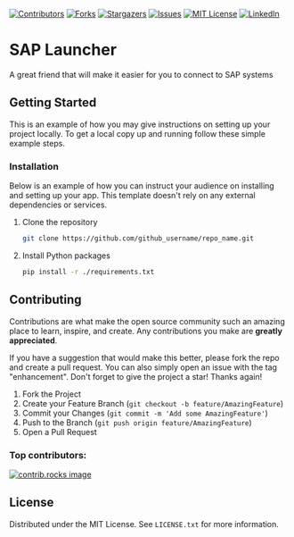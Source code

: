 [![Contributors][contributors-shield]][contributors-url]
[![Forks][forks-shield]][forks-url]
[![Stargazers][stars-shield]][stars-url]
[![Issues][issues-shield]][issues-url]
[![MIT License][license-shield]][license-url]
[![LinkedIn][linkedin-shield]][linkedin-url] 

# SAP Launcher

A great friend that will make it easier for you to connect to SAP systems

## Getting Started

This is an example of how you may give instructions on setting up your project locally.
To get a local copy up and running follow these simple example steps.

<!-- ### Pre-requisites -->

### Installation

Below is an example of how you can instruct your audience on installing and setting up your app. This template doesn't rely on any external dependencies or services.

1. Clone the repository

   ```sh
   git clone https://github.com/github_username/repo_name.git
   ```
2. Install Python packages
   ```sh
   pip install -r ./requirements.txt
   ```

<!-- ## Usage

Use this space to show useful examples of how a project can be used. Additional screenshots, code examples and demos work well in this space. You may also link to more resources. -->

## Contributing

Contributions are what make the open source community such an amazing place to learn, inspire, and create. Any contributions you make are **greatly appreciated**.

If you have a suggestion that would make this better, please fork the repo and create a pull request. You can also simply open an issue with the tag "enhancement".
Don't forget to give the project a star! Thanks again!

1. Fork the Project
2. Create your Feature Branch (`git checkout -b feature/AmazingFeature`)
3. Commit your Changes (`git commit -m 'Add some AmazingFeature'`)
4. Push to the Branch (`git push origin feature/AmazingFeature`)
5. Open a Pull Request

### Top contributors:

<a href="https://github.com/tariktekin8/sap-launcher/graphs/contributors">
  <img src="https://contrib.rocks/image?repo=tariktekin8/sap-launcher" alt="contrib.rocks image" />
</a>

## License

Distributed under the MIT License. See `LICENSE.txt` for more information.

[contributors-shield]: https://img.shields.io/github/contributors/tariktekin8/sap-launcher.svg?style=for-the-badge
[contributors-url]: https://github.com/tariktekin8/sap-launcher/graphs/contributors
[forks-shield]: https://img.shields.io/github/forks/tariktekin8/sap-launcher.svg?style=for-the-badge
[forks-url]: https://github.com/tariktekin8/sap-launcher/network/members
[stars-shield]: https://img.shields.io/github/stars/tariktekin8/sap-launcher.svg?style=for-the-badge
[stars-url]: https://github.com/tariktekin8/sap-launcher/stargazers
[issues-shield]: https://img.shields.io/github/issues/tariktekin8/sap-launcher.svg?style=for-the-badge
[issues-url]: https://github.com/tariktekin8/sap-launcher/issues

[license-shield]: https://img.shields.io/github/license/tariktekin8/sap-launcher.svg?style=for-the-badge
[license-url]: https://github.com/tariktekin8/sap-launcher/blob/master/LICENSE

[linkedin-shield]: https://img.shields.io/badge/-LinkedIn-black.svg?style=for-the-badge&logo=linkedin&colorB=0072B1
[linkedin-url]: https://linkedin.com/in/tariktekin8 

[product-screenshot]: images/screenshot.png
[Next.js]: https://img.shields.io/badge/next.js-000000?style=for-the-badge&logo=nextdotjs&logoColor=white
[Next-url]: https://nextjs.org/
[React.js]: https://img.shields.io/badge/React-20232A?style=for-the-badge&logo=react&logoColor=61DAFB
[React-url]: https://reactjs.org/
[Vue.js]: https://img.shields.io/badge/Vue.js-35495E?style=for-the-badge&logo=vuedotjs&logoColor=4FC08D
[Vue-url]: https://vuejs.org/
[Angular.io]: https://img.shields.io/badge/Angular-DD0031?style=for-the-badge&logo=angular&logoColor=white
[Angular-url]: https://angular.io/
[Svelte.dev]: https://img.shields.io/badge/Svelte-4A4A55?style=for-the-badge&logo=svelte&logoColor=FF3E00
[Svelte-url]: https://svelte.dev/
[Laravel.com]: https://img.shields.io/badge/Laravel-FF2D20?style=for-the-badge&logo=laravel&logoColor=white
[Laravel-url]: https://laravel.com
[Bootstrap.com]: https://img.shields.io/badge/Bootstrap-563D7C?style=for-the-badge&logo=bootstrap&logoColor=white
[Bootstrap-url]: https://getbootstrap.com
[JQuery.com]: https://img.shields.io/badge/jQuery-0769AD?style=for-the-badge&logo=jquery&logoColor=white
[JQuery-url]: https://jquery.com 